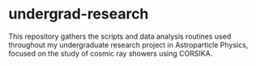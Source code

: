 # undergrad-research
This repository gathers the scripts and data analysis routines used throughout my undergraduate research project in Astroparticle Physics, focused on the study of cosmic ray showers using CORSIKA.
